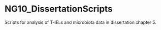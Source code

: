 # NG10_DissertationScripts
Scripts for analysis of T-IELs and microbiota data in dissertation chapter 5.
